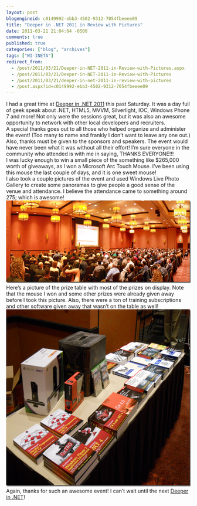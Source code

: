 ```yaml
---
layout: post
blogengineid: c0149992-ebb3-4502-9312-7054fbeeee09
title: "Deeper in .NET 2011 in Review with Pictures"
date: 2011-03-21 21:04:04 -0500
comments: true
published: true
categories: ["blog", "archives"]
tags: ["WI-INETA"]
redirect_from: 
  - /post/2011/03/21/Deeper-in-NET-2011-in-Review-with-Pictures.aspx
  - /post/2011/03/21/Deeper-in-NET-2011-in-Review-with-Pictures
  - /post/2011/03/21/deeper-in-net-2011-in-review-with-pictures
  - /post.aspx?id=c0149992-ebb3-4502-9312-7054fbeeee09
---
```

<!-- more -->

I had a great time at <a href="http://deeperin.net" target="_blank">Deeper in .NET 2011</a> this past Saturday. It was a day full of geek speak about .NET, HTML5, MVVM, Silverlight, IOC, Windows Phone 7 and more! Not only were the sessions great, but it was also an awesome opportunity to network with other local developers and recruiters.  
A special thanks goes out to all those who helped organize and administer the event! (Too many to name and frankly I don’t want to leave any one out.) Also, thanks must be given to the sponsors and speakers. The event would have never been what it was without all their effort! I’m sure everyone in the community who attended is with me in saying, THANKS EVERYONE!!!  
I was lucky enough to win a small piece of the something like $265,000 worth of giveaways, as I won a Microsoft Arc Touch Mouse. I’ve been using this mouse the last couple of days, and it is one sweet mouse!  
I also took a couple pictures of the event and used Windows Live Photo Gallery to create some panoramas to give people a good sense of the venue and attendance. I believe the attendance came to something around 275; which is awesome!  
<a href="/files/DeeperInDotNet2011_AttendancePanorama.png"><img style="background-image: none; border-bottom: 0px; border-left: 0px; padding-left: 0px; padding-right: 0px; display: inline; border-top: 0px; border-right: 0px; padding-top: 0px" title="DeeperInDotNet2011_AttendancePanorama" border="0" alt="DeeperInDotNet2011_AttendancePanorama" src="/files/DeeperInDotNet2011_AttendancePanorama_thumb.png" width="644" height="226" /></a>  
Here’s a picture of the prize table with most of the prizes on display. Note that the mouse I won and some other prizes were already given away before I took this picture. Also, there were a ton of training subscriptions and other software given away that wasn’t on the table as well!  
<a href="/files/DeeperInDotNet2011_PrizeTable.png"><img style="background-image: none; border-bottom: 0px; border-left: 0px; padding-left: 0px; padding-right: 0px; display: inline; border-top: 0px; border-right: 0px; padding-top: 0px" title="DeeperInDotNet2011_PrizeTable" border="0" alt="DeeperInDotNet2011_PrizeTable" src="/files/DeeperInDotNet2011_PrizeTable_thumb.png" width="644" height="484" /></a>  
Again, thanks for such an awesome event! I can’t wait until the next <a href="http://deeperin.net" target="_blank">Deeper in .NET</a>!
